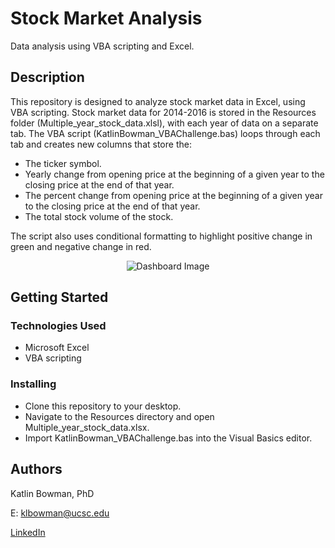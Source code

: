 # Stock Market Analysis 

Data analysis using VBA scripting and Excel.

## Description

This repository is designed to analyze stock market data in Excel, using VBA scripting. Stock market data for 2014-2016 is stored in the Resources folder (Multiple_year_stock_data.xlsl), with each year of data on a separate tab. The VBA script (KatlinBowman_VBAChallenge.bas) loops through each tab and creates new columns that store the: 
- The ticker symbol.
- Yearly change from opening price at the beginning of a given year to the closing price at the end of that year.
- The percent change from opening price at the beginning of a given year to the closing price at the end of that year.
- The total stock volume of the stock.

The script also uses conditional formatting to highlight positive change in green and negative change in red.
<p align="center">
  <img src="https://user-images.githubusercontent.com/74067302/146248616-764ad697-aa6b-4676-b297-6fb6c398115a.png" alt="Dashboard Image"/>
</p>

## Getting Started

### Technologies Used 

* Microsoft Excel
* VBA scripting

### Installing

* Clone this repository to your desktop.
* Navigate to the Resources directory and open Multiple_year_stock_data.xlsx.
* Import KatlinBowman_VBAChallenge.bas into the Visual Basics editor.

## Authors

Katlin Bowman, PhD

E: klbowman@ucsc.edu

[LinkedIn](https://www.linkedin.com/in/katlin-bowman/)
